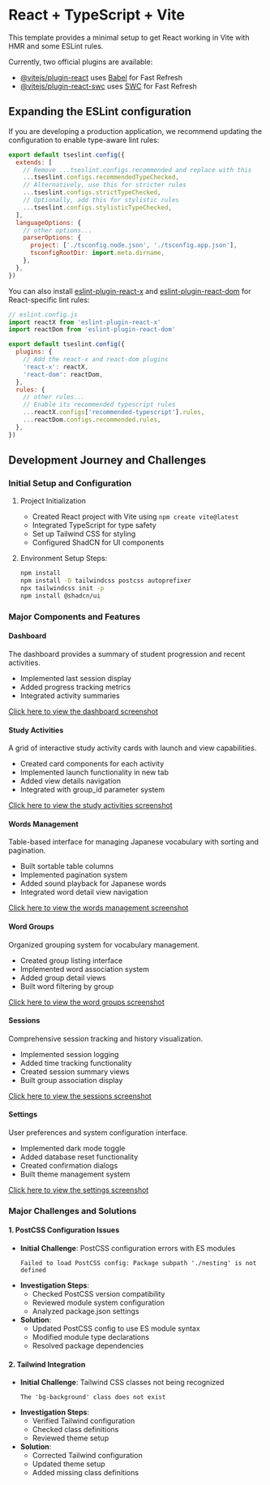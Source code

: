 # React + TypeScript + Vite

This template provides a minimal setup to get React working in Vite with HMR and some ESLint rules.

Currently, two official plugins are available:

- [@vitejs/plugin-react](https://github.com/vitejs/vite-plugin-react/blob/main/packages/plugin-react/README.md) uses [Babel](https://babeljs.io/) for Fast Refresh
- [@vitejs/plugin-react-swc](https://github.com/vitejs/vite-plugin-react-swc) uses [SWC](https://swc.rs/) for Fast Refresh

## Expanding the ESLint configuration

If you are developing a production application, we recommend updating the configuration to enable type-aware lint rules:

```js
export default tseslint.config({
  extends: [
    // Remove ...tseslint.configs.recommended and replace with this
    ...tseslint.configs.recommendedTypeChecked,
    // Alternatively, use this for stricter rules
    ...tseslint.configs.strictTypeChecked,
    // Optionally, add this for stylistic rules
    ...tseslint.configs.stylisticTypeChecked,
  ],
  languageOptions: {
    // other options...
    parserOptions: {
      project: ['./tsconfig.node.json', './tsconfig.app.json'],
      tsconfigRootDir: import.meta.dirname,
    },
  },
})
```

You can also install [eslint-plugin-react-x](https://github.com/Rel1cx/eslint-react/tree/main/packages/plugins/eslint-plugin-react-x) and [eslint-plugin-react-dom](https://github.com/Rel1cx/eslint-react/tree/main/packages/plugins/eslint-plugin-react-dom) for React-specific lint rules:

```js
// eslint.config.js
import reactX from 'eslint-plugin-react-x'
import reactDom from 'eslint-plugin-react-dom'

export default tseslint.config({
  plugins: {
    // Add the react-x and react-dom plugins
    'react-x': reactX,
    'react-dom': reactDom,
  },
  rules: {
    // other rules...
    // Enable its recommended typescript rules
    ...reactX.configs['recommended-typescript'].rules,
    ...reactDom.configs.recommended.rules,
  },
})
```

## Development Journey and Challenges

### Initial Setup and Configuration
1. Project Initialization
   - Created React project with Vite using `npm create vite@latest`
   - Integrated TypeScript for type safety
   - Set up Tailwind CSS for styling
   - Configured ShadCN for UI components
   
2. Environment Setup Steps:
   ```bash
   npm install
   npm install -D tailwindcss postcss autoprefixer
   npx tailwindcss init -p
   npm install @shadcn/ui
   ```

### Major Components and Features

#### Dashboard
The dashboard provides a summary of student progression and recent activities.
- Implemented last session display
- Added progress tracking metrics
- Integrated activity summaries

[Click here to view the dashboard screenshot](../assets/dashboard.png)

#### Study Activities
A grid of interactive study activity cards with launch and view capabilities.
- Created card components for each activity
- Implemented launch functionality in new tab
- Added view details navigation
- Integrated with group_id parameter system

[Click here to view the study activities screenshot](../assets/study-activities.png)

#### Words Management
Table-based interface for managing Japanese vocabulary with sorting and pagination.
- Built sortable table columns
- Implemented pagination system
- Added sound playback for Japanese words
- Integrated word detail view navigation

[Click here to view the words management screenshot](../assets/words.png)

#### Word Groups
Organized grouping system for vocabulary management.
- Created group listing interface
- Implemented word association system
- Added group detail views
- Built word filtering by group

[Click here to view the word groups screenshot](../assets/word-groups.png)

#### Sessions
Comprehensive session tracking and history visualization.
- Implemented session logging
- Added time tracking functionality
- Created session summary views
- Built group association display

[Click here to view the sessions screenshot](../assets/sessions.png)

#### Settings
User preferences and system configuration interface.
- Implemented dark mode toggle
- Added database reset functionality
- Created confirmation dialogs
- Built theme management system

[Click here to view the settings screenshot](../assets/settings.png)

### Major Challenges and Solutions

#### 1. PostCSS Configuration Issues
- **Initial Challenge**: PostCSS configuration errors with ES modules
  ```
  Failed to load PostCSS config: Package subpath './nesting' is not defined
  ```
- **Investigation Steps**:
  - Checked PostCSS version compatibility
  - Reviewed module system configuration
  - Analyzed package.json settings
- **Solution**: 
  - Updated PostCSS config to use ES module syntax
  - Modified module type declarations
  - Resolved package dependencies

#### 2. Tailwind Integration
- **Initial Challenge**: Tailwind CSS classes not being recognized
  ```
  The 'bg-background' class does not exist
  ```
- **Investigation Steps**:
  - Verified Tailwind configuration
  - Checked class definitions
  - Reviewed theme setup
- **Solution**: 
  - Corrected Tailwind configuration
  - Updated theme setup
  - Added missing class definitions
